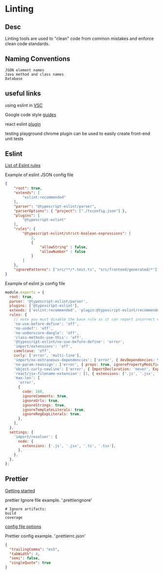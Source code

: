 # Linting

## Desc

Linting tools are used to "clean" code from common mistakes and enforce clean code standards. 

## Naming Conventions
    JSON element names
    Java method and class names
    Database 

## useful links

using eslint in [VSC](https://www.digitalocean.com/community/tutorials/linting-and-formatting-with-eslint-in-vs-code)


Google code style [guides](https://google.github.io/styleguide/)


react eslint [plugin](https://www.npmjs.com/package/eslint-plugin-react)



testing playground chrome plugin can be used to easily create front-end unit tests



## Eslint
[List of Eslint rules](https://eslint.org/docs/rules/)


Example of eslint JSON config file


```json
{
    "root": true,
    "extends": [
        "eslint:recommended"
    ],
    "parser": "@typescript-eslint/parser",
    "parserOptions": { "project": ["./tsconfig.json"] },
    "plugins": [
        "@typescript-eslint"
    ],
    "rules": {
        "@typescript-eslint/strict-boolean-expressions": [
            2,
            {
                "allowString" : false,
                "allowNumber" : false
            }
        ]
    },
    "ignorePatterns": ["src/**/*.test.ts", "src/frontend/generated/*"]
}
```


Example of eslint js config file

```js
module.exports = {
  root: true,
  parser: '@typescript-eslint/parser',
  plugins: ['@typescript-eslint'],
  extends: ['eslint:recommended', 'plugin:@typescript-eslint/recommended', 'react-app', 'react-app/jest', 'airbnb', 'airbnb/hooks', 'prettier'],
  rules: {
    // note you must disable the base rule as it can report incorrect errors
    'no-use-before-define': 'off',
    'no-undef': 'off',
    'no-underscore-dangle': 'off',
    'class-methods-use-this': 'off',
    '@typescript-eslint/no-use-before-define': 'error',
    'import/extensions': 'off',
    camelcase: 'off',
    curly: ['error', 'multi-line'],
    'import/no-extraneous-dependencies': ['error', { devDependencies: true }],
    'no-param-reassign': ['error', { props: true, ignorePropertyModificationsFor: ['state'] }],
    'object-curly-newline': ['error', { ImportDeclaration: 'never', ExportDeclaration: { multiline: false, minProperties: 3 } }],
    'react/jsx-filename-extension': [1, { extensions: ['.js', '.jsx', '.ts', '.tsx'] }],
    'max-len': [
      'error',
      {
        code: 160,
        ignoreComments: true,
        ignoreUrls: true,
        ignoreStrings: true,
        ignoreTemplateLiterals: true,
        ignoreRegExpLiterals: true,
      },
    ],
  },
  settings: {
    'import/resolver': {
      node: {
        extensions: ['.js', '.jsx', '.ts', '.tsx'],
      },
    },
  },
};
```


## Prettier

[Getting started](https://prettier.io/docs/en/install.html)

prettier Ignore file example. '.prettierignore'
```
# Ignore artifacts:
build
coverage
```



[config file options](https://prettier.io/docs/en/options.html)

Prettier config example. '.prettierrc.json'
```json
{
  "trailingComma": "es5",
  "tabWidth": 4,
  "semi": false,
  "singleQuote": true
}
```

